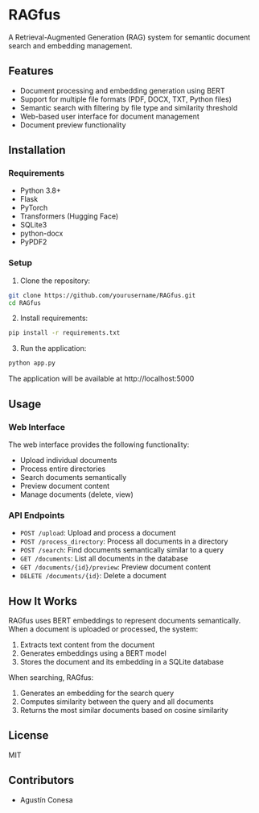 # RAGfus

A Retrieval-Augmented Generation (RAG) system for semantic document search and embedding management.

## Features

- Document processing and embedding generation using BERT
- Support for multiple file formats (PDF, DOCX, TXT, Python files)
- Semantic search with filtering by file type and similarity threshold
- Web-based user interface for document management
- Document preview functionality

## Installation

### Requirements

- Python 3.8+
- Flask
- PyTorch
- Transformers (Hugging Face)
- SQLite3
- python-docx
- PyPDF2

### Setup

1. Clone the repository:
```bash
git clone https://github.com/yourusername/RAGfus.git
cd RAGfus
```

2. Install requirements:
```bash
pip install -r requirements.txt
```

3. Run the application:
```bash
python app.py
```

The application will be available at http://localhost:5000

## Usage

### Web Interface

The web interface provides the following functionality:
- Upload individual documents
- Process entire directories
- Search documents semantically
- Preview document content
- Manage documents (delete, view)

### API Endpoints

- `POST /upload`: Upload and process a document
- `POST /process_directory`: Process all documents in a directory
- `POST /search`: Find documents semantically similar to a query
- `GET /documents`: List all documents in the database
- `GET /documents/{id}/preview`: Preview document content
- `DELETE /documents/{id}`: Delete a document

## How It Works

RAGfus uses BERT embeddings to represent documents semantically. When a document is uploaded or processed, the system:

1. Extracts text content from the document
2. Generates embeddings using a BERT model
3. Stores the document and its embedding in a SQLite database

When searching, RAGfus:
1. Generates an embedding for the search query
2. Computes similarity between the query and all documents
3. Returns the most similar documents based on cosine similarity

## License

MIT

## Contributors

- Agustín Conesa